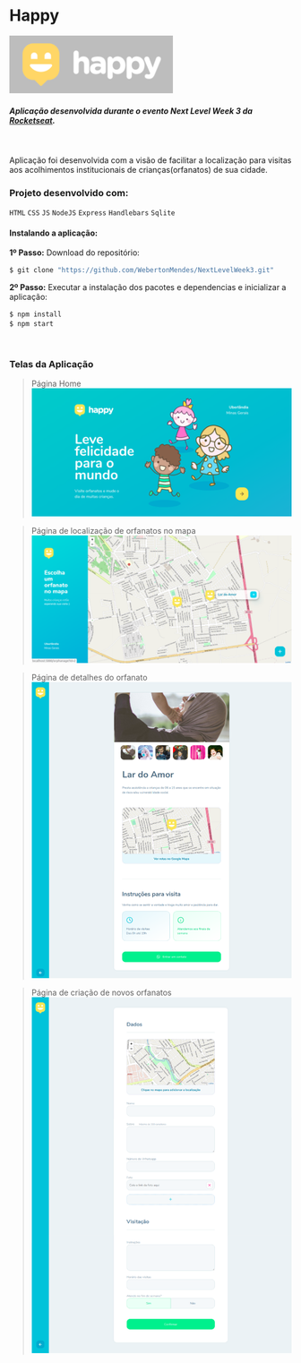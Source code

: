 # Happy

![](https://github.com/WebertonMendes/NextLevelWeek3/blob/main/screen/logo.png?raw=true)
<br>
##### Aplicação desenvolvida durante o evento Next Level Week 3 da <a href="https://rocketseat.com.br/" target="_blank">Rocketseat</a>.
<br>

Aplicação foi desenvolvida com a visão de facilitar a localização para visitas aos acolhimentos institucionais de crianças(orfanatos) de sua cidade.
<br>

### Projeto desenvolvido com:
`HTML` `CSS` `JS` `NodeJS` `Express` `Handlebars` `Sqlite`
<br>
#### Instalando a aplicação:

**1º Passo:** Download do repositório:
```sh
$ git clone "https://github.com/WebertonMendes/NextLevelWeek3.git"
```

**2º Passo:** Executar a instalação dos pacotes e dependencias e inicializar a aplicação:
```sh
$ npm install
$ npm start
```
<br>

### Telas da Aplicação

> Página Home
![](https://github.com/WebertonMendes/NextLevelWeek3/blob/main/screen/home.png?raw=true)<br>

> Página de localização de orfanatos no mapa
![](https://github.com/WebertonMendes/NextLevelWeek3/blob/main/screen/orphanages.png?raw=true)<br>

> Página de detalhes do orfanato
![](https://github.com/WebertonMendes/NextLevelWeek3/blob/main/screen/orphanage.png?raw=true)<br>

> Página de criação de novos orfanatos
![](https://github.com/WebertonMendes/NextLevelWeek3/blob/main/screen/create-orphanage.png?raw=true)<br>